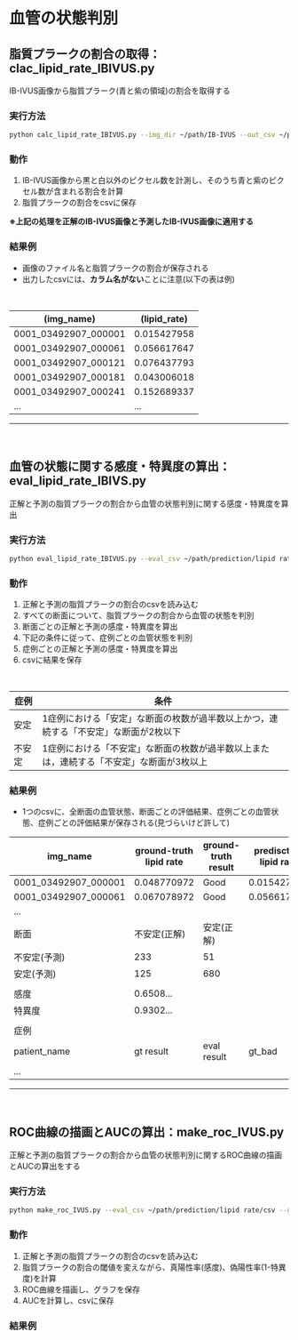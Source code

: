 # 血管の状態判別
## 脂質プラークの割合の取得：clac_lipid_rate_IBIVUS.py
IB-IVUS画像から脂質プラーク(青と紫の領域)の割合を取得する

### 実行方法
```bash
python calc_lipid_rate_IBIVUS.py --img_dir ~/path/IB-IVUS --out_csv ~/path/output/csv
```

### 動作
1. IB-IVUS画像から黒と白以外のピクセル数を計測し、そのうち青と紫のピクセル数が含まれる割合を計算
2. 脂質プラークの割合をcsvに保存

**※**上記の処理を**正解のIB-IVUS画像と予測したIB-IVUS画像に適用する**<br>

### 結果例
- 画像のファイル名と脂質プラークの割合が保存される
- 出力したcsvには、**カラム名がない**ことに注意(以下の表は例)
<br>

|(img_name)|(lipid_rate)|
|---|---|
|0001_03492907_000001|0.015427958|
|0001_03492907_000061|0.056617647|
|0001_03492907_000121|0.076437793|
|0001_03492907_000181|0.043006018|
|0001_03492907_000241|0.152689337|
|...|...|

----
<br>

## 血管の状態に関する感度・特異度の算出：eval_lipid_rate_IBIVS.py
正解と予測の脂質プラークの割合から血管の状態判別に関する感度・特異度を算出

### 実行方法
```bash
python eval_lipid_rate_IBIVUS.py --eval_csv ~/path/prediction/lipid rate/csv --gt_csv ~/path/ground-truth/lipid rate/csv --out_csv ~/path/output/csv
```

### 動作
1. 正解と予測の脂質プラークの割合のcsvを読み込む
2. すべての断面について、脂質プラークの割合から血管の状態を判別
3. 断面ごとの正解と予測の感度・特異度を算出
4. 下記の条件に従って、症例ごとの血管状態を判別
5. 症例ごとの正解と予測の感度・特異度を算出
6. csvに結果を保存

<br>

|症例|条件|
|---|---|
|安定|1症例における「安定」な断面の枚数が過半数以上かつ，連続する「不安定」な断面が2枚以下|
|不安定|1症例における「不安定」な断面の枚数が過半数以上または，連続する「不安定」な断面が3枚以上|


### 結果例
- 1つのcsvに、全断面の血管状態、断面ごとの評価結果、症例ごとの血管状態、症例ごとの評価結果が保存される(見づらいけど許して)


|img_name|ground-truth lipid rate|ground-truth result|predisction lipid rate|prediction result|
|---|---|---|---|---|
|0001_03492907_000001|0.048770972|Good|0.015427958|Good|
|0001_03492907_000061|0.067078972|Good|0.056617647|Good|
|...|||||
|断面|不安定(正解)|安定(正解)|||
|不安定(予測)|233|51|||
|安定(予測)|125|680|||
||||||
|感度|0.6508...||||
|特異度|0.9302...||||
||||||
|症例|
|patient_name|gt result|eval result|gt_bad|pred_bad|
|...|||||

----
<br>

## ROC曲線の描画とAUCの算出：make_roc_IVUS.py
正解と予測の脂質プラークの割合から血管の状態判別に関するROC曲線の描画とAUCの算出をする

### 実行方法
```bash
python make_roc_IVUS.py --eval_csv ~/path/prediction/lipid rate/csv --gt_csv ~/path/ground-truth/lipid rate/csv --dest_dir ~/path/output
```

### 動作
1. 正解と予測の脂質プラークの割合のcsvを読み込む
2. 脂質プラークの割合の閾値を変えながら、真陽性率(感度)、偽陽性率(1-特異度)を計算
3. ROC曲線を描画し、グラフを保存
4. AUCを計算し、csvに保存

### 結果例

